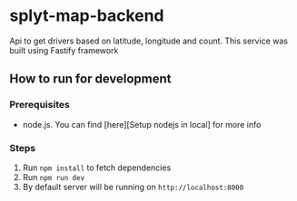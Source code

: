 # splyt-map-backend

Api to get drivers based on latitude, longitude and count. This service was built using Fastify framework

## How to run for development

### Prerequisites

- node.js. You can find [here][Setup nodejs in local] for more info

### Steps

1. Run `npm install` to fetch dependencies
2. Run `npm run dev` 
5. By default server will be running on `http://localhost:8000` 




